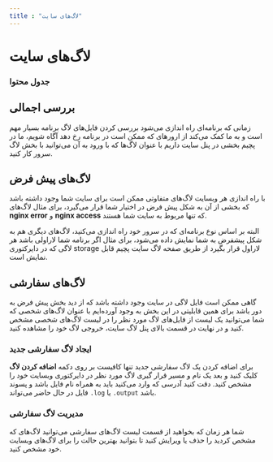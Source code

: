```yaml
---
title : "لاگ‌های سایت"
---
```


# لاگ‌های سایت

### جدول محتوا

## بررسی اجمالی

<div id="11128263277"><script type="text/JavaScript" src="https://www.aparat.com/embed/hcdHp?data[rnddiv]=11128263277&data[responsive]=yes"></script></div>

زمانی که برنامه‌ای راه اندازی می‌شود بررسی کردن فایل‌های لاگ برنامه بسیار مهم است و به ما کمک می‌کند از ارور‌های که ممکن است در برنامه رخ دهد آگاه شویم، ما در پچیم بخشی در پنل سایت داریم با عنوان لاگ‌ها که با ورود به آن می‌توانید با بخش لاگ سرور کار کنید.

## لاگ‌های پیش فرض

با راه اندازی هر وبسایت لاگ‌های متفاوتی ممکن است برای سایت شما وجود داشته باشد که بخشی از آن به شکل پیش فرض در اختیار شما قرار می‌گیرد، برای مثال‌ لاگ‌های **nginx error** و **nginx access** که تنها مربوط به سایت شما هستند.

البته بر اساس نوع برنامه‌ای که در سرور خود راه اندازی ‌می‌کنید، لاگ‌های دیگری هم به شکل پیشفرض به شما نمایش داده می‌شود، برای مثال اگر برنامه شما لاراولی باشد هر لاگی که در دایرکتوری storage لاراول قرار بگیرد از طریق صفحه لاگ سایت پچیم قابل نمایش است.

## لاگ‌های سفارشی

گاهی ممکن است فایل لاگی در سایت وجود داشته باشد که از دید بخش پیش فرض به دور باشد برای همین قابلیتی در این بخش به وجود آورده‌ایم با عنوان لاگ‌های شخصی که شما می‌توانید یک لیست از فایل‌های لاگ مورد نظر را در لیست لاگ‌های شخصی مشخص کنید و در نهایت در قسمت بالای پنل لاگ سایت، خروجی لاگ خود را مشاهده کنید.

### ایجاد لاگ سفارشی جدید

برای اضافه کردن یک لاگ سفارشی جدید تنها کافیست بر روی دکمه **اضافه کردن لاگ** کلیک کنید و بعد یک نام و مسیر قرار گیری لاگ مورد نظر در دایرکتوری وبسایت خود را مشخص کنید. دقت کنید آدرسی که وارد می‌کنید باید به همراه نام فایل باشد و پسوند فایل در حال حاضر می‌تواند `.log` یا `.output` باشد.  

### مدیریت لاگ سفارشی

شما هر زمان که بخواهید از قسمت لیست لاگ‌های سفارشی می‌توانید لاگ‌های که مشخص کردید را حذف یا ویرایش کنید تا بتوانید بهترین حالت را برای لاگ‌های وبسایت خود مشخص کنید.
